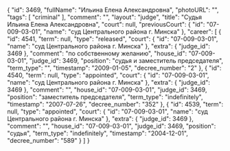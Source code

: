 {
    "id": 3469,
    "fullName": "Ильина Елена Александровна",
    "photoURL": "",
    "tags": [
        "criminal"
    ],
    "comment": "",
    "layout": "judge",
    "title": "Судья Ильина Елена Александровна",
    "court": null,
    "previousCourt": {
        "id": "07-009-03-01",
        "name": "суд Центрального района г. Минска"
    },
    "career": [
        {
            "id": 4541,
            "term": null,
            "type": "released",
            "court": {
                "id": "07-009-03-01",
                "name": "суд Центрального района г. Минска"
            },
            "extra": {
                "judge_id": 3469
            },
            "comment": "по собственному желанию",
            "house_id": "07-009-03-01",
            "judge_id": 3469,
            "position": "судья и заместитель председателя",
            "term_type": "",
            "timestamp": "2009-01-05",
            "decree_number": "2"
        },
        {
            "id": 4540,
            "term": null,
            "type": "appointed",
            "court": {
                "id": "07-009-03-01",
                "name": "суд Центрального района г. Минска"
            },
            "extra": {
                "judge_id": 3469
            },
            "comment": "",
            "house_id": "07-009-03-01",
            "judge_id": 3469,
            "position": "заместитель председателя",
            "term_type": "indefinitely",
            "timestamp": "2007-07-26",
            "decree_number": "352"
        },
        {
            "id": 4539,
            "term": null,
            "type": "appointed",
            "court": {
                "id": "07-009-03-01",
                "name": "суд Центрального района г. Минска"
            },
            "extra": {
                "judge_id": 3469
            },
            "comment": "",
            "house_id": "07-009-03-01",
            "judge_id": 3469,
            "position": "судья",
            "term_type": "indefinitely",
            "timestamp": "2004-12-01",
            "decree_number": "589"
        }
    ]
}